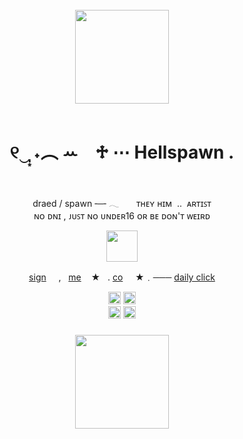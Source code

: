 <br clear="both">

<div align="center">
   <img height="150" src="https://i.redd.it/t59dtrdkb5f91.gif"  />
</div>
<br clear="both">

<h1 align="center">୧‿̩͙ ˖︵ ꕀ⠀ ♱  ⋯ Hellspawn .</h1>
<br clear="both">
<p align="center">draed / spawn╶─╴𓂃 ‎ ‎ ‎ ‎ ‎ ‎ ᴛʜᴇʏ ʜɪᴍ‎ ‎ .. ‎ ᴀʀᴛɪꜱᴛ<br>ɴᴏ ᴅɴɪ , ᴊᴜꜱᴛ ɴᴏ ᴜɴᴅᴇʀ16 ᴏʀ ʙᴇ ᴅᴏɴ'ᴛ ᴡᴇɪʀᴅ</p>
<div align="center">
  <img height="50" src="https://64.media.tumblr.com/f7ca9638bdab59483ed345ef70827ae7/b5a54a69960eefcd-84/s400x600/c6272516f5504fdab6dad590566d895d4411dee8.pnj"  />
</div>
<p align="center"> 
  <a href="https://retrospring.net/@brutalcalamity">sign</a>  ‎ ‎ ‎ ‎ ,‎ ‎ ‎  <a href="https://spawn.fandom.com/wiki/Spawn">me</a> ‎ ‎ ‎ ★‎ ‎ ‎  . <a href="https://rentry.co/universalcollapse">co</a> ‎ ‎ ‎‎ ‎ ‎★﹒─── <a href="https://arab.org/click-to-help/palestine/">daily click</a>
</p>
<div align="center">
  <img height="20" src="https://64.media.tumblr.com/e127a1a6e700a97d11ea42090dfaf9d0/254dec1ce103e62a-39/s250x400/51ed18b643e5565a4e0bc3f1833bd6dc595ec2ba.gifv"/> <img height="20" src="https://64.media.tumblr.com/746625d913af468e49a2050657401464/86ac9fc20dccc7d4-f3/s250x400/fc4ef5df8e09ef27d5837ec1fb1079aa85a61e67.gifv"/>
</div> 
<div align="center">
<img height="20" src="https://64.media.tumblr.com/d8a7aa25e18180117f0bee731d724cac/f4c6470f26b18eb7-e7/s250x400/bc5a91624c33ebc07e194a3d65d8fd51479a8bb3.gifv"/> <img height="20" src="https://64.media.tumblr.com/e89fd1b02dbd51ec72640ef9a3e9dff3/6c6856b25c2cdcd1-76/s250x400/f42eeb581a80e80d6af4386ca9a2ec9aa684d9cc.gifv"/>
</div> 

###

<div align="center">
 <img height="150" src="https://i.pinimg.com/originals/b3/b2/17/b3b217b7a8c9e5894ecb8d60eb3ea878.gif"/> 
</div>



<!--
**unholyinsurgency/unholyinsurgency** is a ✨ _special_ ✨ repository because its `README.md` (this file) appears on your GitHub profile.

Here are some ideas to get you started:

- 🔭 I’m currently working on ...
- 🌱 I’m currently learning ...
- 👯 I’m looking to collaborate on ...
- 🤔 I’m looking for help with ...
- 💬 Ask me about ...
- 📫 How to reach me: ...
- 😄 Pronouns: ...
- ⚡ Fun fact: ...
-->
